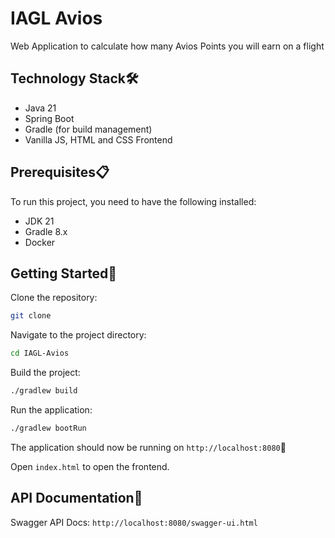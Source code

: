 # IAGL Avios

Web Application to calculate how many Avios Points you will earn on a flight

## Technology Stack🛠️

- Java 21
- Spring Boot
- Gradle (for build management)
- Vanilla JS, HTML and CSS Frontend

## Prerequisites📋

To run this project, you need to have the following installed:

- JDK 21
- Gradle 8.x
- Docker

## Getting Started🚀

Clone the repository:

```bash
git clone 
```

Navigate to the project directory:

```bash
cd IAGL-Avios
```

Build the project:

```bash
./gradlew build
```

Run the application:

```bash
./gradlew bootRun
```

The application should now be running on ```http://localhost:8080```🎉

Open `index.html` to open the frontend.

## API Documentation📖

Swagger API Docs: ```http://localhost:8080/swagger-ui.html```
